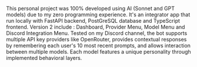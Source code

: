 This personal project was 100% developed using AI (Sonnet and GPT models) due to my zero programming experience. It's an integrator app that run locally with FastAPI backend, PostGreSQL database and TypeScript frontend.
Version 2 include : Dashboard, Provider Menu, Model Menu and Discord Integration Menu. Tested on my Discord channel, the bot supports multiple API key providers like OpenRouter, provides contextual responses by remembering each user's 10 most recent prompts, and allows interaction between multiple models. 
Each model features a unique personality through implemented behavioral layers.


